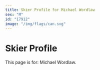 ```yaml
---
title: Skier Profile for Michael Wordlaw
sex: "M"
id: "17912"
image: "/img/flags/can.svg" 
---
```


# Skier Profile

This page is for: Michael Wordlaw.
    